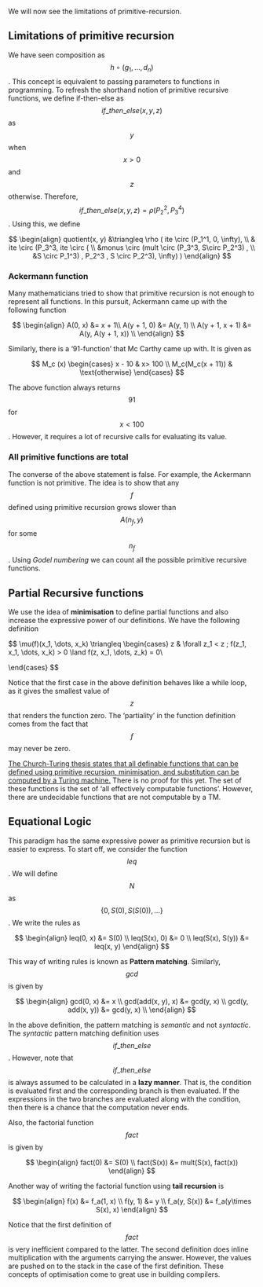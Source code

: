 <!-- # Lecture 27

> `17-03-22` -->

We will now see the limitations of primitive-recursion. 

## Limitations of primitive recursion

We have seen composition as $$h \circ (g_1, \dots, d_n)$$. This concept is equivalent to passing parameters to functions in programming. To refresh the shorthand notion of primitive recursive functions, we define if-then-else as $$if\_then\_else(x, y, z)$$ as $$y$$ when $$x > 0$$ and $$z$$ otherwise. Therefore, $$if\_then\_else(x, y, z) = \rho(P_2^2, P_3^4)$$. Using this, we define 


$$
\begin{align}
quotient(x, y) &\triangleq \rho
(
	ite \circ
		(P_1^1, 0, \infty), \\ & 	
	ite \circ 
		(P_3^3, 
			ite \circ 
				(  \\ &monus 	\circ 
					(mult \circ 
							(P_3^3, S\circ P_2^3)
					, \\ &S \circ P_1^3)
				, P_2^3 , S \circ P_2^3), 		\infty)
)
\end{align}
$$


### Ackermann function

Many mathematicians tried to show that primitive recursion is not enough to represent all functions. In this pursuit, Ackermann came up with the following function


$$
\begin{align}
A(0, x) &= x + 1\\
A(y + 1, 0) &= A(y, 1) \\
A(y + 1, x + 1) &= A(y, A(y + 1, x)) \\
\end{align}
$$


Similarly, there is a ‘91-function’ that Mc Carthy came up with. It is given as


$$
M_c (x)
\begin{cases}
	x - 10 & x> 100 \\
	M_c(M_c(x + 11)) & \text{otherwise}
\end{cases}
$$


The above function always returns $$91$$ for $$x < 100$$. However, it requires a lot of recursive calls for evaluating its value.

### All primitive functions are total

The converse of the above statement is false. For example, the Ackermann function is not primitive. The idea is to show that any $$f$$ defined using primitive recursion grows slower than $$A(n_f, y)$$ for some $$n_f$$. Using *Godel numbering* we can count all the possible primitive recursive functions.

## Partial Recursive functions

We use the idea of **minimisation** to define partial functions and also increase the expressive power of our definitions. We have the following definition


$$
\mu(f)(x_1, \dots, x_k) \triangleq \begin{cases}
	z & \forall z_1 < z \; f(z_1, x_1, \dots, x_k) > 0 \land f(z, x_1, \dots, z_k) = 0\\
		
\end{cases}
$$


Notice that the first case in the above definition behaves like a while loop, as it gives the smallest value of $$z$$ that renders the function zero. The ‘partiality’ in the function definition comes from the fact that $$f$$ may never be zero. 

<u>The Church-Turing thesis states that all definable functions that can be defined using primitive recursion, minimisation, and substitution can be computed by a Turing machine.</u> There is no proof for this yet. The set of these functions is the set of ‘all effectively computable functions’. However, there are undecidable functions that are not computable by a TM. 

## Equational Logic

This paradigm has the same expressive power as primitive recursion but is easier to express. To start off, we consider the function $$leq$$. We will define $$N$$ as $$\{0, S(0), S(S(0)), \dots\}$$. We write the rules as


$$
\begin{align}
leq(0, x) &= S(0) \\
leq(S(x), 0) &= 0 \\
leq(S(x), S(y)) &= leq(x, y) 
\end{align}
$$


This way of writing rules is known as **Pattern matching**. Similarly, $$gcd$$ is given by


$$
\begin{align}
gcd(0, x) &= x \\
gcd(add(x, y), x) &= gcd(y, x) \\
gcd(y, add(x, y)) &= gcd(y, x) \\
\end{align}
$$


In the above definition, the pattern matching is *semantic* and not *syntactic*. The *syntactic* pattern matching definition uses $$if\_then\_else$$. However, note that $$if\_then\_else$$ is always assumed to be calculated in a **lazy manner**. That is, the condition is evaluated first and the corresponding branch is then evaluated. If the expressions in the two branches are evaluated along with the condition, then there is a chance that the computation never ends. 

Also, the factorial function $$fact$$ is given by


$$
\begin{align}
fact(0) &= S(0) \\
fact(S(x)) &= mult(S(x), fact(x))
\end{align}
$$


Another way of writing the factorial function using **tail recursion** is


$$
\begin{align}
f(x) &= f_a(1, x) \\
f(y, 1) &= y \\
f_a(y, S(x)) &= f_a(y\times S(x), x)
\end{align}
$$


Notice that the first definition of $$fact$$ is very inefficient compared to the latter. The second definition does inline multiplication with the arguments carrying the answer. However, the values are pushed on to the stack in the case of the first definition. These concepts of optimisation come to great use in building compilers.